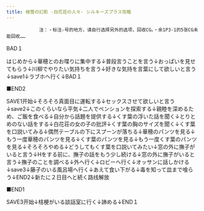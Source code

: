 ```yaml
---
title: 根雪の幻影 -白花荘の人々- シルキーズプラス攻略
---
```


                注：・标注☆号的地方，请自行选择另外的选项，回收CG。・余1P3-1的5张CG未能回收……

BAD１

はじめから↓華穂とのお喋りに集中する↓普段言うことを言う↓おっぱいを見せてもらう↓川柳でやりたい気持ちを言う↓好きな気持を言葉にして欲しいと言う↓save1↓ラブホへ行く↓BAD１

■END2

SAVE1开始↓そろそろ真面目に運転する↓セックスさせて欲しいと言う↓save2↓このくらいなら平気↓二人でペンションを探索する↓親睦を深めるため、ご飯を食べる↓自分から話題を提供する↓くす葉の浮いた話を聞く↓とりとめのない話をする↓白花荘の女の子の批評↓くす葉の胸のサイズを聞く↓くす葉を口説いてみる↓偶然テーブルの下にスプーンが落ちる↓華穂のパンツを見る↓もう一度華穂のパンツを見る↓くす葉のパンツを見る↓もう一度くす葉のパンツを見る↓そろそろやめる↓どうしてもくす葉を口説いてみたい↓窓の外に撫子がいると言う↓Hをする前に、撫子の話をもう少し続ける↓窓の外に撫子がいると言う↓撫子のことを調べる↓外へ行く↓ロビーへ行く↓オッサンに話しかける↓save3↓藤子のいる風呂場へ行く↓あえて食い下がる↓毒を知って皿まで喰らう↓END2↓新たに２日目へと続く路线解放

■END1

SAVE3开始↓桔梗がいる談話室に行く↓諦める↓END１


              
